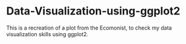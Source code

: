 # Data-Visualization-using-ggplot2
This is a recreation of a plot from the Ecomonist, to check my data visualization skills using ggplot2.
